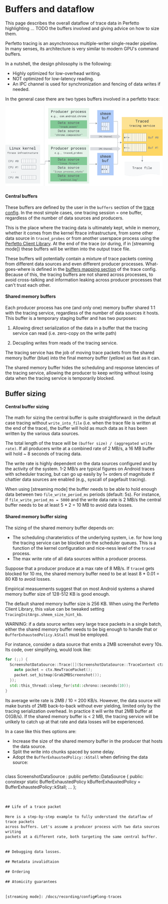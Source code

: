 # Buffers and dataflow

This page describes the overall dataflow of trace data in Perfetto highlighting
... TODO the buffers involved and giving advice on how to size them.

Perfetto tracing is an asynchronous multiple-writer single-reader pipeline. In
many senses, its architecture is very similar to modern GPU's command buffers.

In a nutshell, the design philosophy is the following:

* Highly optimized for low-overhead writing.
* NOT optimized for low-latency reading.
* An IPC channel is used for synchronization and fencing of data writes if
  needed.

In the general case there are two types buffers involved in a perfetto trace:

![Buffers](/docs/images/buffers.png)

#### Central buffers

These buffers are defined by the user in the `buffers` section of the
[trace config](config.md). In the most simple cases, one tracing session =
one buffer, regardless of the number of data sources and producers.

This is the place where the tracing data is ultimately kept, while in memory,
whether it comes from the kernel ftrace infrastructure, from some other data
source in `traced_probes` or from another userspace process using the
[Perfetto Client Library](/docs/TODO.md).
At the end of the trace (or during, if in [streaming mode]) these buffers will
be written into the output trace file.

These buffers will potentially contain a mixture of trace packets coming from
different data sources and even different producer processes. What-goes-where
is defined in the [buffers mapping section](#dynamic-buffer-mapping) of the
trace config. Because of this, the tracing buffers are not shared across
processes, to avoid cross-talking and information leaking across producer
processes that can't trust each other.

#### Shared memory buffers

Each producer process has one (and only one) memory buffer shared 1:1 with the
tracing service, regardless of the number of data sources it hosts. This buffer
is a temporary staging buffer and has two purposes:

1. Allowing direct serialization of the data in a buffer that the tracing 
   service can read (i.e. zero-copy on the write path)

2. Decupling writes from reads of the tracing service.

The tracing service has the job of moving trace packets from the shared memory
buffer (blue) into the final memory buffer (yellow) as fast as it can.

The shared memory buffer hides the scheduling and response latencies of the
tracing service, allowing the producer to keep writing without losing data when
the tracing service is temporarily blocked.

## Buffer sizing

#### Central buffer sizing

The math for sizing the central buffer is quite straightforward: in the default
case tracing without `write_into_file` (i.e. when the trace file is written at
the end of the trace), the buffer will hold as much data as it has been
written by the various data sources.

The total length of the trace will be `(buffer size) / (aggregated write rate)`.
If all producers write at a combined rate of 2 MB/s, a 16 MB buffer will hold
~ 8 seconds of tracing data.

The write rate is highly dependent on the data sources configured and by the
activity of the system. 1-2 MB/s are typical figures on Android traces with
scheduler tracing, but can go up easily by 1+ orders of magnitude if chattier
data sources are enabled (e.g., syscall of pagefault tracing).

When using [streaming mode] the buffer needs to be able to hold enough data
between two `file_write_period_ms` periods (default: 5s).
For instance, if `file_write_period_ms = 5000` and the write data rate is 2 MB/s
the central buffer needs to be at least 5 * 2 = 10 MB to avoid data losses.

#### Shared memory buffer sizing

The sizing of the shared memory buffer depends on:

* The scheduling charateristics of the underlying system, i.e. for how long the
 tracing service can be blocked on the scheduler queues. This is a function of
 the kernel configuration and nice-ness level of the `traced` process.
* The max write rate of all data sources within a producer process.

Suppose that a producer produce at a max rate of 8 MB/s. If `traced` gets
blocked for 10 ms, the shared memory buffer need to be at least 8 * 0.01 = 80 KB
to avoid losses.

Empirical measuements suggest that on most Android systems a shared memory
buffer size of 128-512 KB is good enough.

The default shared memory buffer size is 256 KB. When using the Perfetto Client
Library, this value can be tweaked setting `TracingInitArgs.shmem_size_hint_kb`.

WARNING: if a data source writes very large trace packets in a single batch,
either the shared memory buffer needs to be big enough to handle that or
`BufferExhaustedPolicy.kStall` must be employed.

For instance, consider a data source that emits a 2MB screenshot every 10s.
Its code, over simplifying, would look like:
```c++
for (;;) {
  ScreenshotDataSource::Trace([](ScreenshotDataSource::TraceContext ctx) {
    auto packet = ctx.NewTracePacket();
    packet.set_bitmap(Grab2MBScreenshot());
  });
  std::this_thread::sleep_for(std::chrono::seconds(10));
}
```

Its average write rate is 2MB / 10 = 200 KB/s. However, the data source will
make bursts of 2MB back-to-back without ever yielding, limited only by the
tracing serialization overhead. In practice it will write that 2MB buffer at
O(GB/s). If the shared memory buffer is < 2 MB, the tracing service will be
unlkely to catch up at that rate and data losses will be experienced.

In a case like this thes options are:

* Increase the size of the shared memory buffer in the producer that hosts the
  data source.
* Split the write into chunks spaced by some delay.
* Adopt the `BufferExhaustedPolicy::kStall` when defining the data source:
  ```c++
class ScreenshotDataSource : public perfetto::DataSource<ScreenshotDataSource> {
 public:
  constexpr static BufferExhaustedPolicy kBufferExhaustedPolicy =
      BufferExhaustedPolicy::kStall;
 ...
};
```


## Life of a trace packet

Here is a step-by-step example to fully understand the dataflow of trace packets
across buffers. Let's assume a producer process with two data sources writing
packets at a different rate, both targeting the same central buffer.


## Debugging data losses.

## Metadata invalidtaion

## Ordering

## Atomicity guarantees


[streaming mode]: /docs/recording/config#long-traces